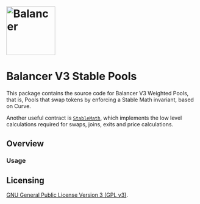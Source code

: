 # <img src="../../logo.svg" alt="Balancer" height="128px">

# Balancer V3 Stable Pools


This package contains the source code for Balancer V3 Weighted Pools, that is, Pools that swap tokens by enforcing a Stable Math invariant, based on Curve.

Another useful contract is [`StableMath`](../solidity-utils/contracts/math/StableMath.sol), which implements the low level calculations required for swaps, joins, exits and price calculations.

## Overview


### Usage

## Licensing

[GNU General Public License Version 3 (GPL v3)](../../LICENSE).
